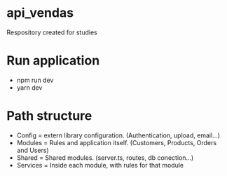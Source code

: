 # api_vendas
Respository created for studies

# Run application
- npm run dev
- yarn dev

# Path structure
- Config = extern library configuration. (Authentication, upload, email...)
- Modules = Rules and application itself. (Customers, Products, Orders and Users)
- Shared = Shared modules. (server.ts, routes, db conection...)
- Services = Inside each module, with rules for that module
